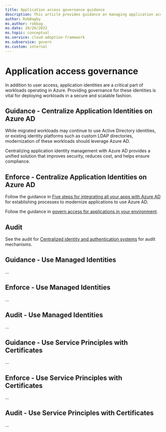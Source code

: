 ```yaml
---
title: Application access governance guidance
description: This article provides guidance on managing application access management and auditing guidance.
author: RobBagby
ms.author: robbag
ms.date: 10/26/2022
ms.topic: conceptual
ms.service: cloud-adoption-framework
ms.subservice: govern
ms.custom: internal
---
```


# Application access governance

In addition to user access, application identities are a critical part of workloads operating in Azure.  Providing governance for these identities is vital for deploying workloads in a secure and scalable fashion.

## Guidance - Centralize Application Identities on Azure AD

While migrated workloads may continue to use Active Directory identities, or existing identity platforms such as custom LDAP directories, modernization of these workloads should leverage Azure AD.

Centralizing application identity management with Azure AD provides a unified solution that improves security, reduces cost, and helps ensure compliance.

## Enforce - Centralize Application Identities on Azure AD

Follow the guidance in [Five steps for integrating all your apps with Azure AD](/azure/active-directory/fundamentals/five-steps-to-full-application-integration-with-azure-ad) for establishing processes to modernize applications to use Azure AD.

Follow the guidance in [govern access for applications in your environment](/azure/active-directory/governance/identity-governance-applications-prepare).

## Audit

See the audit for [Centralized identity and authentication systems](azure-ad-configuration.md#audit---centralized-identity-and-authentication-system) for audit mechanisms.

## Guidance - Use Managed Identities

...

## Enforce - Use Managed Identities

...

## Audit - Use Managed Identities

...

## Guidance - Use Service Principles with Certificates

...

## Enforce - Use Service Principles with Certificates

...

## Audit - Use Service Principles with Certificates

...
